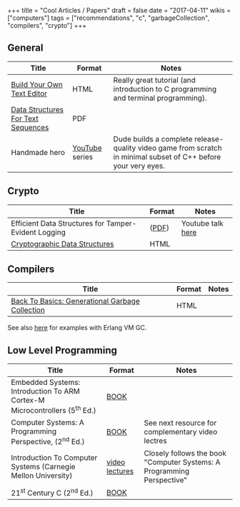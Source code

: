 +++
title = "Cool Articles / Papers"
draft = false
date = "2017-04-11"
wikis = ["computers"]
tags = ["recommendations", "c", "garbageCollection", "compilers", "crypto"]
+++

## General

| Title | Format | Notes |
|-------|--------|-------|
| [Build Your Own Text Editor](http://viewsourcecode.org/snaptoken/kilo/) | HTML | Really great tutorial (and introduction to C programming and terminal programming). |
| [Data Structures For Text Sequences](https://www.cs.unm.edu/~crowley/papers/sds.pdf) | PDF | |
| Handmade hero | [YouTube](https://handmadehero.org/) series | Dude builds a complete release-quality video game from scratch in minimal subset of C++ before your very eyes. |

## Crypto

| Title | Format | Notes |
|-------|--------|-------|
| Efficient Data Structures for Tamper-Evident Logging | ([PDF](http://people.cs.vt.edu/danfeng/courses/cs6204/sp10-papers/crosby.pdf)) | Youtube talk [here](https://youtu.be/G0tkCxq9OuE) |
| [Cryptographic Data Structures](https://blog.bren2010.io/2015/04/07/data-structures.html) | HTML | |


## Compilers

| Title | Format | Notes |
|-------|--------|-------|
| [Back To Basics: Generational Garbage Collection](https://blogs.msdn.microsoft.com/abhinaba/2009/03/02/back-to-basics-generational-garbage-collection/) | HTML | |

See also [here](/wiki-main/computers/elixir\_resources) for examples with Erlang VM
GC.

## Low Level Programming

| Title | Format | Notes |
|-------|--------|-------|
| Embedded Systems: Introduction To ARM Cortex-M Microcontrollers (5<sup>th</sup> Ed.) | [BOOK](http://a.co/03pd6u0) | |
| Computer Systems: A Programming Perspective, (2<sup>nd</sup> Ed.) | [BOOK](http://a.co/7W4IMFZ) | See next resource for complementary video lectres |
| Introduction To Computer Systems (Carnegie Mellon University) | [video lectures](https://www.cs.cmu.edu/~213/schedule.html) | Closely follows the book "Computer Systems: A Programming Perspective" |
| 21<sup>st</sup> Century C (2<sup>nd</sup> Ed.) | [BOOK](http://a.co/jloJHt7) | |

